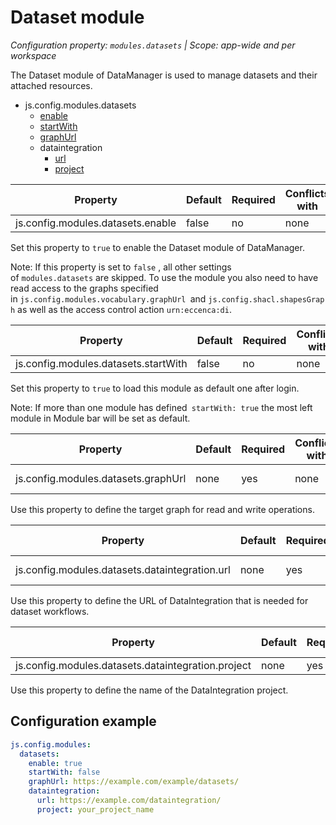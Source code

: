 # Dataset module

*Configuration property: `modules.datasets` | Scope: app-wide and per workspace*

The Dataset module of DataManager is used to manage datasets and their attached resources.

-   js.config.modules.datasets
    -   [enable](https://documentation.eccenca.com/latest/deploy-and-configure/configuration/datamanager/dataset-module#id-.Datasetmodulev20.06-js.config.modules.datasets.enable)
    -   [startWith](https://documentation.eccenca.com/latest/deploy-and-configure/configuration/datamanager/dataset-module#id-.Datasetmodulev20.06-js.config.modules.datasets.startWith)
    -   [graphUrl](https://documentation.eccenca.com/latest/deploy-and-configure/configuration/datamanager/dataset-module#id-.Datasetmodulev20.06-js.config.modules.datasets.graphUrl)
    -   dataintegration
        -   [url](https://documentation.eccenca.com/latest/deploy-and-configure/configuration/datamanager/dataset-module#id-.Datasetmodulev20.06-js.config.modules.datasets.dataintegration.url)
        -   [project](https://documentation.eccenca.com/latest/deploy-and-configure/configuration/datamanager/dataset-module#id-.Datasetmodulev20.06-js.config.modules.datasets.dataintegration.project)

| Property | Default | Required | Conflicts with | Valid values |
| -------- | ------- | -------- | -------------- | ------------ |
| js.config.modules.datasets.enable | false | no | none | boolean |

Set this property to `true` to enable the Dataset module of DataManager.

Note: If this property is set to `false` , all other settings of `modules.datasets` are skipped. To use the module you also need to have read access to the graphs specified in `js.config.modules.vocabulary.graphUrl `and `js.config.shacl.shapesGraph` as well as the access control action `urn:eccenca:di`.

| Property | Default | Required | Conflicts with | Valid values |
| -------- | ------- | -------- | -------------- | ------------ |
| js.config.modules.datasets.startWith | false | no | none | boolean |

Set this property to `true` to load this module as default one after login.

Note: If more than one module has defined` startWith: true` the most left module in Module bar will be set as default.

| Property | Default | Required | Conflicts with | Valid values |
| -------- | ------- | -------- | -------------- | ------------ |
| js.config.modules.datasets.graphUrl | none | yes | none | string (URI) |

Use this property to define the target graph for read and write operations.

| Property | Default | Required | Conflicts with | Valid values |
| -------- | ------- | -------- | -------------- | ------------ |
| js.config.modules.datasets.dataintegration.url | none | yes | none | string (URL) |

Use this property to define the URL of DataIntegration that is needed for dataset workflows.

| Property | Default | Required | Conflicts with | Valid values |
| -------- | ------- | -------- | -------------- | ------------ |
| js.config.modules.datasets.dataintegration.project | none | yes | none | string |

Use this property to define the name of the DataIntegration project.

## Configuration example

``` yaml
js.config.modules:
  datasets:
    enable: true
    startWith: false
    graphUrl: https://example.com/example/datasets/
    dataintegration:
      url: https://example.com/dataintegration/
      project: your_project_name
```